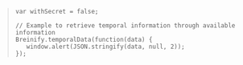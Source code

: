 > ```javascript--browser
> var withSecret = false;
> 
> // Example to retrieve temporal information through available information
> Breinify.temporalData(function(data) {
>    window.alert(JSON.stringify(data, null, 2)); 
> });
> ```
